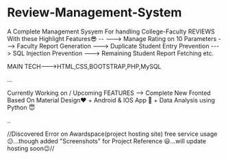 # Review-Management-System
A Complete Management Sysyem For handling College-Faculty REVIEWS With these Highlight Features😎  --
---> Manage Rating on 10 Parameters
---> Faculty Report Generation
---> Duplicate Student Entry Prevention
---> SQL Injection Prevention
---> Remaining Student Report Fetching etc.

MAIN TECH--->HTML,CSS,BOOTSTRAP,PHP,MySQL 

...

Currently Working on / Upcoming FEATURES -->
        Complete New Fronted Based On Material Design❤️ + Android & IOS App 👏 + Data Analysis using Python 😇

..

//Discovered Error on Awardspace(project hosting site) free service usage 😕...though added "Screenshots" for Project Reference 😃...will update hosting soon😉// 
